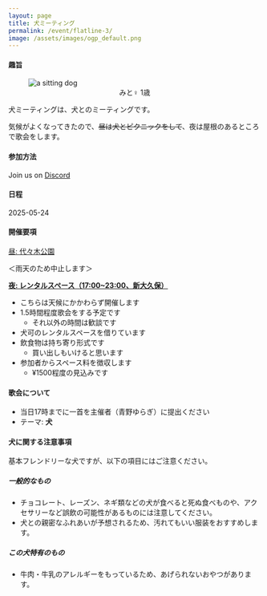 ```yaml
---
layout: page
title: 犬ミーティング
permalink: /event/flatline-3/
image: /assets/images/ogp_default.png
---
```


#### 趣旨
<figure>
<img src="https://images.tanka.cc/dog_meeting.JPG" alt="a sitting dog" class="responsive-img">
<figcaption style="text-align: center;">みと♀ 1歳</figcaption>
</figure>

犬ミーティングは、犬とのミーティングです。

気候がよくなってきたので、~~昼は犬とピクニックをして~~、夜は屋根のあるところで歌会をします。

#### 参加方法

Join us on <i class="fa-brands fa-discord"></i> [Discord](https://discord.gg/WyV2XHN6z2)

#### 日程

2025-05-24

#### 開催要項

<u>昼: 代々木公園</u>

＜雨天のため中止します＞

**<u>夜: レンタルスペース（17:00~23:00、新大久保）</u>**

- こちらは天候にかかわらず開催します
- 1.5時間程度歌会をする予定です
  - それ以外の時間は歓談です
- 犬可のレンタルスペースを借りています
- 飲食物は持ち寄り形式です
  - 買い出しもいけると思います
- 参加者からスペース料を徴収します
  - ¥1500程度の見込みです

#### 歌会について

- 当日17時までに一首を主催者（青野ゆらぎ）に提出ください
- テーマ: **犬**

#### 犬に関する注意事項

基本フレンドリーな犬ですが、以下の項目にはご注意ください。

##### 一般的なもの

- チョコレート、レーズン、ネギ類などの犬が食べると死ぬ食べものや、アクセサリーなど誤飲の可能性があるものには注意してください。
- 犬との親密なふれあいが予想されるため、汚れてもいい服装をおすすめします。

##### この犬特有のもの

- 牛肉・牛乳のアレルギーをもっているため、あげられないおやつがあります。
